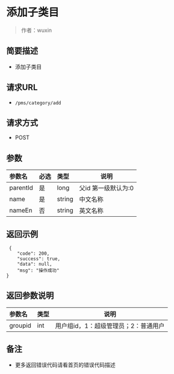 # 添加子类目

> 作者：wuxin

## 简要描述

- 添加子类目

## 请求URL
- ` /pms/category/add `
  
## 请求方式
- POST 

## 参数

|参数名|必选|类型|说明|
|:----    |:---|:----- |-----   |
|parentId |是  |long |父id 第一级默认为:0  |
|name |是  |string | 中文名称    |
|nameEn     |否  |string | 英文名称    |

## 返回示例 

``` 
 {
    "code": 200,
    "success": true,
    "data": null,
    "msg": "操作成功"
}
```

## 返回参数说明 

|参数名|类型|说明|
|:-----  |:-----|-----                           |
|groupid |int   |用户组id，1：超级管理员；2：普通用户  |

## 备注 

- 更多返回错误代码请看首页的错误代码描述